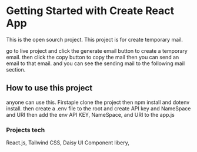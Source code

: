 # Getting Started with Create React App

This is the open sourch project.
This project is for create temporary mail.

go to live project and click the generate email button to create a temporary email.
then click the copy button to copy the mail then you can send an email to that email.
and you can see the sending mail to the following mail section.

## How to use this project

anyone can use this.
Firstaple clone the project then npm install and dotenv install. then create a .env file to the root and create API key and NameSpace and URI then add the env API KEY, NameSpace, and URI to the app.js

### Projects tech
React.js,
Tailwind CSS,
Daisy UI Component libery,

